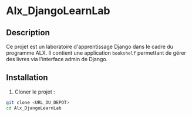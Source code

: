 # Alx_DjangoLearnLab

## Description
Ce projet est un laboratoire d'apprentissage Django dans le cadre du programme ALX. 
Il contient une application `bookshelf` permettant de gérer des livres via l'interface admin de Django.

## Installation

1. Cloner le projet :
```bash
git clone <URL_DU_DEPOT>
cd Alx_DjangoLearnLab
